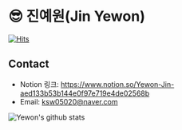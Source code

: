 # &#128526; 진예원(Jin Yewon)
[![Hits](https://hits.seeyoufarm.com/api/count/incr/badge.svg?url=https%3A%2F%2Fgithub.com%2Fye-wonii&count_bg=%2399C9B1&title_bg=%23E7B345&icon=&icon_color=%23E7E7E7&title=hits&edge_flat=false)](https://hits.seeyoufarm.com)

## Contact

- Notion 링크: <https://www.notion.so/Yewon-Jin-aed133b53b144e0f97e719e4de02568b>
- Email: <ksw05020@naver.com>

![Yewon's github stats](https://github-readme-stats.vercel.app/api?username=ye-wonii&count_private=true)
